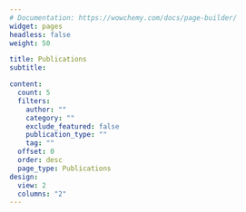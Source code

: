 ```yaml
---
# Documentation: https://wowchemy.com/docs/page-builder/
widget: pages
headless: false
weight: 50

title: Publications
subtitle:

content:
  count: 5
  filters:
    author: ""
    category: ""
    exclude_featured: false
    publication_type: ""
    tag: ""
  offset: 0
  order: desc
  page_type: Publications
design:
  view: 2
  columns: "2"
---
```

